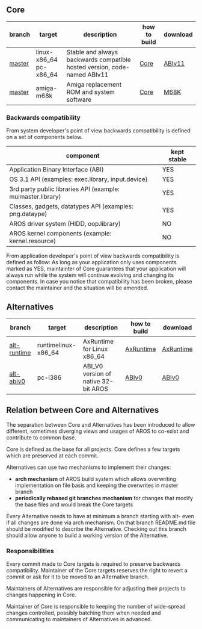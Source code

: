## Core

branch | target | description | how to build | download
-------|--------|-------------|------------- |---------
[master](https://github.com/deadwood2/AROS/tree/master) | linux-x86_64<br/>pc-x86_64 | Stable and always backwards compatible hosted version, code-named ABIv11 | [Core](https://github.com/deadwood2/AROS/blob/master/INSTALL.md) | [ABIv11](https://axrt.org/downloads-aros-64bit)
[master](https://github.com/deadwood2/AROS/tree/master) | amiga-m68k | Amiga replacement ROM and system software | [Core](https://github.com/deadwood2/AROS/blob/master/INSTALL.md) | [M68K](https://build.axrt.org/download/builds/AROS-M68K/)

### Backwards compatibility

From system developer's point of view backwards compatibility is defined on a set of components below.

component | kept stable
----------|----------------------
Application Binary Interface (ABI) | YES
OS 3.1 API (examples: exec.library, input.device) | YES
3rd party public libraries API (example: muimaster.library) | YES
Classes, gadgets, datatypes API (examples: png.dataype) | YES
AROS driver system (HIDD, oop.library) | NO
AROS kernel components (example: kernel.resource) | NO

From application developer's point of view backwards compatibility is defined as follow: As long as your application only uses components marked as YES, maintainter of Core guarantees that your application will always run while the system will continue evolving and changing its components. In case you notice that compatibility has been broken, please contact the maintainer and the situation will be amended.

## Alternatives

branch | target | description | how to build | download
-------|--------|-------------|--------------|---------
[alt-runtime](https://github.com/deadwood2/AROS/tree/alt-runtime) | runtimelinux-x86_64 | AxRuntime for Linux x86_64 | [AxRuntime](https://github.com/deadwood2/AROS/blob/alt-runtime/INSTALL.md) | [AxRuntime](https://axrt.org/downloads)
[alt-abiv0](https://github.com/deadwood2/AROS/tree/alt-abiv0) | pc-i386 | ABI_V0 version of native 32-bit AROS | [ABIv0](https://github.com/deadwood2/AROS/blob/alt-abiv0/INSTALL.md) | [ABIv0](https://axrt.org/downloads-aros)

## Relation between Core and Alternatives

The separation between Core and Alternatives has been introduced to allow different, sometimes diverging views and usages of AROS to co-exist and contribute to common base.

Core is defined as the base for all projects. Core defines a few targets which are preserved at each commit.

Alternatives can use two mechanisms to implement their changes:
* **arch mechanism** of AROS build system which allows overwriting implementation on file basis and keeping the overwrites in master branch
* **periodically rebased git branches mechanism** for changes that modify the base files and would break the Core targets

Every Alternative needs to have at minimum a branch starting with alt- even if all changes are done via arch mechanism. On that branch README.md file should be modified to describe the Alternative. Checking out this branch should allow anyone to build a working version of the Alternative.

### Responsibilities

Every commit made to Core targets is required to preserve backwards compatibility. Maintainer of the Core targets reserves the right to revert a commit or ask for it to be moved to an Alternative branch.

Maintainers of Alternatives are responsible for adjusting their projects to changes happening in Core.

Maintainer of Core is responsible to keeping the number of wide-spread changes controlled, possibly batching them when needed and communicating to maintainers of Alternatives in advanced.

